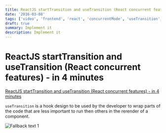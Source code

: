 ```yaml
---
title: ReactJS startTransition and useTransition (React concurrent features) - in 4 minutes
date: '2016-03-08'
tags: ['video', 'frontend', 'react', 'concurrentMode', 'useTransition', 'read', 'withResume']
draft: true
summary: Implement it
description: Implement it
---
```

# ReactJS startTransition and useTransition (React concurrent features) - in 4 minutes


[ReactJS startTransition and useTransition (React concurrent features) - in 4 minutes](https://www.youtube.com/watch?v=E4Eta9wh0hQ&ab_channel=BasaratCodes)


`useTransition` is a hook design to be used by the developer to wrap parts of the code that are less important to run then others in the rerender of a component.

![Fallback text 1](/static/assets/pasted-image-20221008121055.png)



